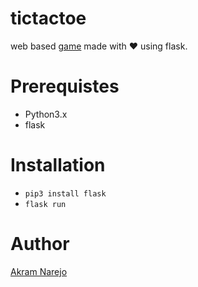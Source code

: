 # tictactoe
web based [game](https://playtiktaktoe.herokuapp.com) made with ❤️ using flask.
# Prerequistes 
* Python3.x
* flask
# Installation
* ``` pip3 install flask ```
* ``` flask run ```
# Author
[Akram Narejo](https://www.twitter.com/akramnarejo)
